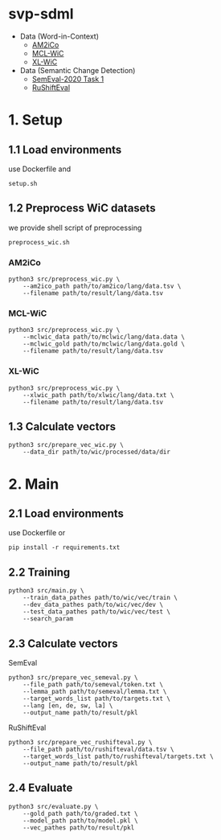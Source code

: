 # svp-sdml 

 - Data (Word-in-Context)
   - [AM2iCo](https://github.com/cambridgeltl/AM2iCo)
   - [MCL-WiC](https://github.com/SapienzaNLP/mcl-wic)
   - [XL-WiC](https://pilehvar.github.io/xlwic/)
 - Data (Semantic Change Detection)
   - [SemEval-2020 Task 1](https://www.ims.uni-stuttgart.de/en/research/resources/corpora/sem-eval-ulscd/)
   - [RuShiftEval](https://github.com/akutuzov/rushifteval_public)

# 1. Setup
## 1.1 Load environments
use Dockerfile and
```
setup.sh
```

## 1.2 Preprocess WiC datasets
we provide shell script of preprocessing
```
preprocess_wic.sh
```


### AM2iCo
```
python3 src/preprocess_wic.py \
    --am2ico_path path/to/am2ico/lang/data.tsv \
    --filename path/to/result/lang/data.tsv
```

### MCL-WiC
```
python3 src/preprocess_wic.py \
    --mclwic_data path/to/mclwic/lang/data.data \
    --mclwic_gold path/to/mclwic/lang/data.gold \
    --filename path/to/result/lang/data.tsv
```

### XL-WiC
```
python3 src/preprocess_wic.py \
    --xlwic_path path/to/xlwic/lang/data.txt \
    --filename path/to/result/lang/data.tsv
```

## 1.3 Calculate vectors
```
python3 src/prepare_vec_wic.py \
    --data_dir path/to/wic/processed/data/dir
```

# 2. Main
## 2.1 Load environments
use Dockerfile or
```
pip install -r requirements.txt
```


## 2.2 Training
```
python3 src/main.py \
    --train_data_pathes path/to/wic/vec/train \
    --dev_data_pathes path/to/wic/vec/dev \
    --test_data_pathes path/to/wic/vec/test \
    --search_param
```

## 2.3 Calculate vectors
SemEval
```
python3 src/prepare_vec_semeval.py \
    --file_path path/to/semeval/token.txt \
    --lemma_path path/to/semeval/lemma.txt \
    --target_words_list path/to/targets.txt \
    --lang [en, de, sw, la] \
    --output_name path/to/result/pkl
```

RuShiftEval
```
python3 src/prepare_vec_rushifteval.py \
    --file_path path/to/rushifteval/data.tsv \
    --target_words_list path/to/rushifteval/targets.txt \
    --output_name path/to/result/pkl
```

## 2.4 Evaluate
```
python3 src/evaluate.py \
    --gold_path path/to/graded.txt \
    --model_path path/to/model.pkl \
    --vec_pathes path/to/result/pkl
```

